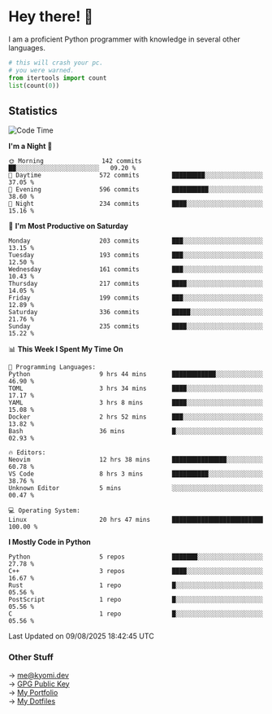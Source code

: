 # Hey there! 👋

I am a proficient Python programmer with knowledge in several other languages.

```py
# this will crash your pc.
# you were warned.
from itertools import count
list(count(0))
```

## Statistics
<!--START_SECTION:waka-->
![Code Time](http://img.shields.io/badge/Code%20Time-1%2C873%20hrs%2038%20mins-blue)

**I'm a Night 🦉** 

```text
🌞 Morning                142 commits         ██░░░░░░░░░░░░░░░░░░░░░░░   09.20 % 
🌆 Daytime                572 commits         █████████░░░░░░░░░░░░░░░░   37.05 % 
🌃 Evening                596 commits         ██████████░░░░░░░░░░░░░░░   38.60 % 
🌙 Night                  234 commits         ████░░░░░░░░░░░░░░░░░░░░░   15.16 % 
```
📅 **I'm Most Productive on Saturday** 

```text
Monday                   203 commits         ███░░░░░░░░░░░░░░░░░░░░░░   13.15 % 
Tuesday                  193 commits         ███░░░░░░░░░░░░░░░░░░░░░░   12.50 % 
Wednesday                161 commits         ███░░░░░░░░░░░░░░░░░░░░░░   10.43 % 
Thursday                 217 commits         ████░░░░░░░░░░░░░░░░░░░░░   14.05 % 
Friday                   199 commits         ███░░░░░░░░░░░░░░░░░░░░░░   12.89 % 
Saturday                 336 commits         █████░░░░░░░░░░░░░░░░░░░░   21.76 % 
Sunday                   235 commits         ████░░░░░░░░░░░░░░░░░░░░░   15.22 % 
```


📊 **This Week I Spent My Time On** 

```text
💬 Programming Languages: 
Python                   9 hrs 44 mins       ████████████░░░░░░░░░░░░░   46.90 % 
TOML                     3 hrs 34 mins       ████░░░░░░░░░░░░░░░░░░░░░   17.17 % 
YAML                     3 hrs 8 mins        ████░░░░░░░░░░░░░░░░░░░░░   15.08 % 
Docker                   2 hrs 52 mins       ███░░░░░░░░░░░░░░░░░░░░░░   13.82 % 
Bash                     36 mins             █░░░░░░░░░░░░░░░░░░░░░░░░   02.93 % 

🔥 Editors: 
Neovim                   12 hrs 38 mins      ███████████████░░░░░░░░░░   60.78 % 
VS Code                  8 hrs 3 mins        ██████████░░░░░░░░░░░░░░░   38.76 % 
Unknown Editor           5 mins              ░░░░░░░░░░░░░░░░░░░░░░░░░   00.47 % 

💻 Operating System: 
Linux                    20 hrs 47 mins      █████████████████████████   100.00 % 
```

**I Mostly Code in Python** 

```text
Python                   5 repos             ███████░░░░░░░░░░░░░░░░░░   27.78 % 
C++                      3 repos             ████░░░░░░░░░░░░░░░░░░░░░   16.67 % 
Rust                     1 repo              █░░░░░░░░░░░░░░░░░░░░░░░░   05.56 % 
PostScript               1 repo              █░░░░░░░░░░░░░░░░░░░░░░░░   05.56 % 
C                        1 repo              █░░░░░░░░░░░░░░░░░░░░░░░░   05.56 % 
```




 Last Updated on 09/08/2025 18:42:45 UTC
<!--END_SECTION:waka-->

### Other Stuff

→ [me@kyomi.dev](mailto:me@kyomi.dev)\
→ [GPG Public Key](https://github.com/bitterteriyaki.gpg)\
→ [My Portfolio](https://kyomi.dev)\
→ [My Dotfiles](https://github.com/bitterteriyaki/dotfiles)
